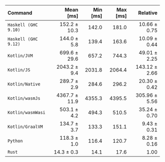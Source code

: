 | Command | Mean [ms] | Min [ms] | Max [ms] | Relative |
|:---|---:|---:|---:|---:|
| `Haskell (GHC 9.10)` | 152.2 ± 10.3 | 142.0 | 181.0 | 10.66 ± 0.75 |
| `Haskell (GHC 9.12)` | 144.0 ± 5.8 | 139.4 | 163.6 | 10.09 ± 0.44 |
| `Kotlin/JVM` | 699.6 ± 29.6 | 657.2 | 744.3 | 49.01 ± 2.25 |
| `Kotlin/JS` | 2043.2 ± 9.4 | 2031.8 | 2064.4 | 143.12 ± 2.66 |
| `Kotlin/Native` | 289.7 ± 2.9 | 284.6 | 296.2 | 20.30 ± 0.42 |
| `Kotlin/wasmJs` | 4367.7 ± 11.9 | 4355.3 | 4395.5 | 305.96 ± 5.56 |
| `Kotlin/wasmWasi` | 503.1 ± 4.2 | 494.3 | 510.5 | 35.24 ± 0.70 |
| `Kotlin/GraalVM` | 134.7 ± 3.7 | 133.3 | 151.1 | 9.43 ± 0.31 |
| `Python` | 118.3 ± 1.0 | 116.4 | 120.7 | 8.28 ± 0.16 |
| `Rust` | 14.3 ± 0.3 | 14.1 | 17.6 | 1.00 |
